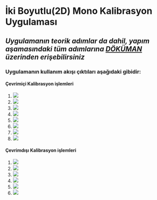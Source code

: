 <h1> İki Boyutlu(2D) Mono Kalibrasyon Uygulaması </h1>

<h2><b><i> Uygulamanın teorik adımlar da dahil, yapım aşamasındaki tüm adımlarına  <a href="https://github.com/aliyevorkhan/GORUNTU-ISLEME-MONO-KALIBRASYON-2D/blob/master/dokuman.pdf">DÖKÜMAN</a> üzerinden erişebilirsiniz</i></b></h2>

<h3> Uygulamanın kullanım akışı çıktıları aşağıdaki gibidir: </h3>

<h4> Çevrimiçi Kalibrasyon işlemleri </h4>
<ol>
  <li><img src="screenshots/1.jpg"></li>
  <li><img src="screenshots/2.jpg"></li>
  <li><img src="screenshots/3.jpg"></li>
  <li><img src="screenshots/4.jpg"></li>
  <li><img src="screenshots/5.jpg"></li>
  <li><img src="screenshots/6.jpg"></li>
  <li><img src="screenshots/7.jpg"></li>
  <li><img src="screenshots/8.jpg"></li>
</ol> 


<h4> Çevrimdışı Kalibrasyon işlemleri </h4>

<ol>
  <li><img src="screenshots/9.jpg"></li>
  <li><img src="screenshots/10.jpg"></li>
  <li><img src="screenshots/11.jpg"></li>
  <li><img src="screenshots/12.jpg"></li>
  <li><img src="screenshots/13.jpg"></li>
  <li><img src="screenshots/14.jpg"></li>
</ol> 

